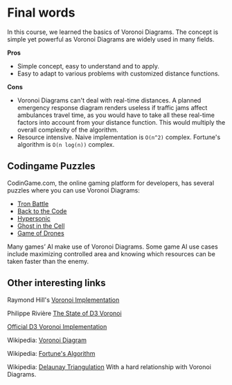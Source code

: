 # Final words

In this course, we learned the basics of Voronoi Diagrams. The concept is simple yet powerful as Voronoi Diagrams are widely used in many fields.

**Pros**

- Simple concept, easy to understand and to apply.
- Easy to adapt to various problems with customized distance functions.

**Cons**

- Voronoi Diagrams can't deal with real-time distances. A planned emergency response diagram renders useless if traffic jams affect ambulances travel time, as you would have to take all these real-time factors into account from your distance function. This would multiply the overall complexity of the algorithm.
- Resource intensive. Naive implementation is `O(n^2)` complex. Fortune's algorithm is `O(n log(n))` complex.

## Codingame Puzzles
CodinGame.com, the online gaming platform for developers, has several puzzles where you can use Voronoi Diagrams:

- [Tron Battle](https://www.codingame.com/multiplayer/bot-programming/tron-battle)
- [Back to the Code](https://www.codingame.com/multiplayer/bot-programming/back-to-the-code)
- [Hypersonic](https://www.codingame.com/multiplayer/bot-programming/hypersonic)
- [Ghost in the Cell](https://www.codingame.com/multiplayer/bot-programming/ghost-in-the-cell)
- [Game of Drones](https://www.codingame.com/multiplayer/bot-programming/game-of-drones)

Many games’ AI make use of Voronoi Diagrams. Some game AI use cases include maximizing controlled area and knowing which resources can be taken faster than the enemy.

## Other interesting links

Raymond Hill's [Voronoi Implementation](http://www.raymondhill.net/voronoi/rhill-voronoi.html)

Philippe Rivière [The State of D3 Voronoi](https://visionscarto.net/the-state-of-d3-voronoi)

[Official D3 Voronoi Implementation](https://github.com/d3/d3-voronoi)

Wikipedia: [Voronoi Diagram](https://en.wikipedia.org/wiki/Voronoi_diagram)

Wikipedia: [Fortune's Algorithm](https://en.wikipedia.org/wiki/Fortune%27s_algorithm)

Wikipedia: [Delaunay Triangulation](https://en.wikipedia.org/wiki/Delaunay_triangulation) With a hard relationship with Voronoi Diagrams.



